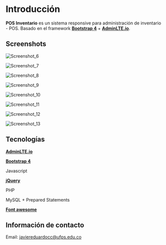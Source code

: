 Introducción
============

**POS Inventario** es un sistema responsive para administración de inventario - POS. Basado en el framework **[Bootstrap 4](https://getbootstrap.com)** + **[AdminLTE.io](https://adminlte.io)**.

Screenshots
-----------

![Screenshot_6](https://user-images.githubusercontent.com/49742928/79493482-29949e00-7fe7-11ea-8f19-18257ca83bf5.png )

![Screenshot_7](https://user-images.githubusercontent.com/49742928/79493685-74161a80-7fe7-11ea-8c7c-8000af2e68e4.png)

![Screenshot_8](https://user-images.githubusercontent.com/49742928/79493710-7d06ec00-7fe7-11ea-8a07-a87de241292f.png)

![Screenshot_9](https://user-images.githubusercontent.com/49742928/79493723-84c69080-7fe7-11ea-977d-3f95c3f5332b.png)

![Screenshot_10](https://user-images.githubusercontent.com/49742928/79493762-914ae900-7fe7-11ea-9e29-5524fd56e2c9.png)

![Screenshot_11](https://user-images.githubusercontent.com/49742928/79493795-990a8d80-7fe7-11ea-8efb-e62dc4b337f0.png)

![Screenshot_12](https://user-images.githubusercontent.com/49742928/79493821-a45db900-7fe7-11ea-8bca-f2e4018612ad.png)

![Screenshot_13](https://user-images.githubusercontent.com/49742928/79493841-aaec3080-7fe7-11ea-9bcc-51c3faff828d.png)

Tecnologías
-----------

**[AdminLTE.io](https://adminlte.io)**

**[Bootstrap 4](https://getbootstrap.com)**

Javascript

**[jQuery](https://jquery.com/)**

PHP

MySQL + Prepared Statements

**[Font awesome](https://fontawesome.com/)**

Información de contacto
-----------------------

Email: javiereduardocc@ufps.edu.co